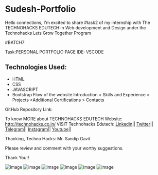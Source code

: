 # Sudesh-Portfolio
Hello connections,
I'm excited to share #task2 of my internship with The TECHNOHACKS EDUTECH in Web development and Design under the Technohacks Lets Grow Together Program

#BATCH7

Task:PERSONAL PORTFOLIO PAGE
IDE: VSCODE
## Technologies Used:
- HTML
- CSS
- JAVASCRIPT
- Bootstrap
Flow of the website
Introduction > Skills and Experience > Projects >Additional Certifications > Contacts

GitHub Repository Link: 

To know MORE about TECHNOHACKS EDUTECH Website: http://technohacks.co.in/
VISIT Technohacks Edutech: 
<a href="https://www.linkedin.com/company/technohacks-edutech/"> Linkedin</a>||
<a href="https://twitter.com/technohacksedu"> Twitter</a>||
<a href="https://telegram.me/TechnoHacksofficial"> Telegram</a>||
<a href="https://www.instagram.com/technohacks.co.in"> Instagram</a>||
<a href="https://www.youtube.com/channel/UCwuh25VS9J9ApJ7Yomw_Lqw"> Youtube</a>||<br>

Thanking,
Techno Hacks:
Mr. Sandip Gavit

Please review and comment with your worthy suggestions.

Thank You!!



![image](https://github.com/SudeshDR/Sudesh-Portfolio/assets/103194804/737715cc-5d0c-4c9c-8db3-32e9420e1425)
![image](https://github.com/SudeshDR/Sudesh-Portfolio/assets/103194804/746bc9aa-21ec-4a20-98f8-18af9b25557e)
![image](https://github.com/SudeshDR/Sudesh-Portfolio/assets/103194804/a75a8888-1f08-4cc0-a598-44905184dca5)
![image](https://github.com/SudeshDR/Sudesh-Portfolio/assets/103194804/442ba8e0-eb7e-4926-bdfc-64f820fbb913)
![image](https://github.com/SudeshDR/Sudesh-Portfolio/assets/103194804/162f0190-3a16-4e7f-99c7-5eaf4f955a6b)
![image](https://github.com/SudeshDR/Sudesh-Portfolio/assets/103194804/ad42f608-c544-45bd-b02b-0238aaa7ce7c)
